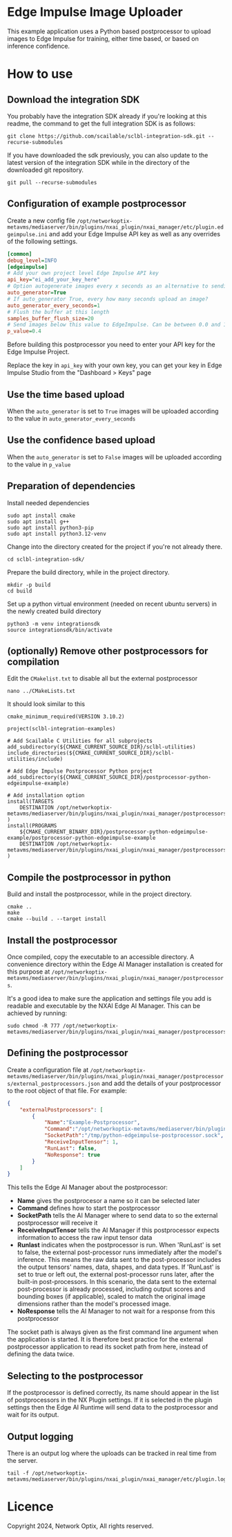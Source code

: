 Edge Impulse Image Uploader
===========================

This example application uses a Python based postprocessor to upload images to Edge Impulse for training, either time based, or based on inference confidence.

# How to use

## Download the integration SDK

You probably have the integration SDK already if you're looking at this readme, the command to get the full integration SDK is as follows:

```shell
git clone https://github.com/scailable/sclbl-integration-sdk.git --recurse-submodules
```

If you have downloaded the sdk previously, you can also update to the latest version of the integration SDK while in the directory of the downloaded git repository.

```shell
git pull --recurse-submodules
```

## Configuration of example postprocessor

Create a new config file `/opt/networkoptix-metavms/mediaserver/bin/plugins/nxai_plugin/nxai_manager/etc/plugin.edgeimpulse.ini` and add your Edge Impulse API key as well as any overrides of the following settings.

```ini
[common]
debug_level=INFO
[edgeimpulse]
# Add your own project level Edge Impulse API key
api_key="ei_add_your_key_here"
# Option autogenerate images every x seconds as an alternative to sending based on p_value
auto_generator=True
# If auto_generator True, every how many seconds upload an image?
auto_generator_every_seconds=1
# Flush the buffer at this length
samples_buffer_flush_size=20
# Send images below this value to EdgeImpulse. Can be between 0.0 and 1.0
p_value=0.4
```

Before building this postprocessor you need to enter your API key for the Edge Impulse Project.

Replace the key in `api_key` with your own key, you can get your key in Edge Impulse Studio from the "Dashboard > Keys" page


## Use the time based upload

When the `auto_generator` is set to `True` images will be uploaded according to the value in `auto_generator_every_seconds`

## Use the confidence based upload

When the `auto_generator` is set to `False` images will be uploaded according to the value in `p_value`

## Preparation of dependencies

Install needed dependencies

```shell
sudo apt install cmake
sudo apt install g++
sudo apt install python3-pip
sudo apt install python3.12-venv
```

Change into the directory created for the project if you're not already there.

```shell
cd sclbl-integration-sdk/
```

Prepare the build directory, while in the project directory.

```shell
mkdir -p build
cd build
```

Set up a python virtual environment (needed on recent ubuntu servers) in the newly created build directory

```shell
python3 -m venv integrationsdk
source integrationsdk/bin/activate
```

## (optionally) Remove other postprocessors for compilation

Edit the `CMakelist.txt` to disable all but the external postprocessor

```shell
nano ../CMakeLists.txt
```

It should look similar to this

```shell
cmake_minimum_required(VERSION 3.10.2)

project(sclbl-integration-examples)

# Add Scailable C Utilities for all subprojects
add_subdirectory(${CMAKE_CURRENT_SOURCE_DIR}/sclbl-utilities)
include_directories(${CMAKE_CURRENT_SOURCE_DIR}/sclbl-utilities/include)

# Add Edge Impulse Postprocessor Python project
add_subdirectory(${CMAKE_CURRENT_SOURCE_DIR}/postprocessor-python-edgeimpulse-example)

# Add installation option
install(TARGETS
    DESTINATION /opt/networkoptix-metavms/mediaserver/bin/plugins/nxai_plugin/nxai_manager/postprocessors/
)
install(PROGRAMS
    ${CMAKE_CURRENT_BINARY_DIR}/postprocessor-python-edgeimpulse-example/postprocessor-python-edgeimpulse-example
    DESTINATION /opt/networkoptix-metavms/mediaserver/bin/plugins/nxai_plugin/nxai_manager/postprocessors/
)
```

## Compile the postprocessor in python

Build and install the postprocessor, while in the project directory.

```shell
cmake ..
make
cmake --build . --target install
```

## Install the postprocessor

Once compiled, copy the executable to an accessible directory. A convenience directory within the Edge AI Manager installation is created for this purpose at `/opt/networkoptix-metavms/mediaserver/bin/plugins/nxai_plugin/nxai_manager/postprocessors`.

It's a good idea to make sure the application and settings file you add is readable and executable by the NXAI Edge AI Manager. This can be achieved by running:

```
sudo chmod -R 777 /opt/networkoptix-metavms/mediaserver/bin/plugins/nxai_plugin/nxai_manager/postprocessors
```

## Defining the postprocessor

Create a configuration file at `/opt/networkoptix-metavms/mediaserver/bin/plugins/nxai_plugin/nxai_manager/postprocessors/external_postprocessors.json` and add the details of your postprocessor to the root object of that file. For example:

``` json
{
    "externalPostprocessors": [
        {
            "Name":"Example-Postprocessor",
            "Command":"/opt/networkoptix-metavms/mediaserver/bin/plugins/nxai_plugin/nxai_manager/postprocessors/postprocessor-python-edgeimpulse-example",
            "SocketPath":"/tmp/python-edgeimpulse-postprocessor.sock",
            "ReceiveInputTensor": 1,
            "RunLast": false,
            "NoResponse": true
        }
    ]
}
```

This tells the Edge AI Manager about the postprocessor:
- **Name** gives the postprocesor a name so it can be selected later
- **Command** defines how to start the postprocessor
- **SocketPath** tells the AI Manager where to send data to so the external postprocessor will receive it
- **ReceiveInputTensor** tells the AI Manager if this postprocessor expects information to access the raw input tensor data
- **Runlast** indicates when the postprocessor is run. When 'RunLast' is set to false, the external post-processor runs immediately after the model's inference. This means the raw data sent to the post-processor includes the output tensors' names, data, shapes, and data types. If 'RunLast' is set to true or left out, the external post-processor runs later, after the built-in post-processors. In this scenario, the data sent to the external post-processor is already processed, including output scores and bounding boxes (if applicable), scaled to match the original image dimensions rather than the model's processed image.
- **NoResponse** tells the AI Manager to not wait for a response from this postprocessor

The socket path is always given as the first command line argument when the application is started. It is therefore best practice for the external postprocessor application to read its socket path from here, instead of defining the data twice.

## Selecting to the postprocessor

If the postprocessor is defined correctly, its name should appear in the list of postprocessors in the NX Plugin settings. If it is selected in the plugin settings then the Edge AI Runtime will send data to the postprocessor and wait for its output.

## Output logging

There is an output log where the uploads can be tracked in real time from the server.

```shell
tail -f /opt/networkoptix-metavms/mediaserver/bin/plugins/nxai_plugin/nxai_manager/etc/plugin.log
```

# Licence

Copyright 2024, Network Optix, All rights reserved.